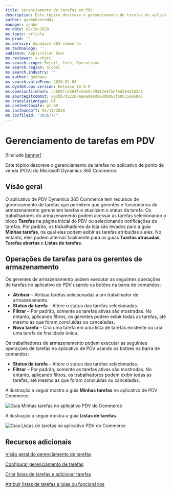 ```yaml
---
title: Gerenciamento de tarefas em PDV
description: Este tópico descreve o gerenciamento de tarefas no aplicativo de ponto de venda (PDV) do Microsoft Dynamics 365 Commerce.
author: gvrmohanreddy
manager: annbe
ms.date: 02/10/2020
ms.topic: article
ms.prod: ''
ms.service: dynamics-365-commerce
ms.technology: ''
audience: Application User
ms.reviewer: v-chgri
ms.search.scope: Retail, Core, Operations
ms.search.region: Global
ms.search.industry: ''
ms.author: gmohanv
ms.search.validFrom: 2020-02-03
ms.dyn365.ops.version: Release 10.0.9
ms.openlocfilehash: cc685fcd584fe2ab5cd9282e8fbefbd284d5b2a2
ms.sourcegitcommit: 80cbb7d22267aa6a0ae0568d0063fb95556958a5
ms.translationtype: HT
ms.contentlocale: pt-BR
ms.lasthandoff: 02/11/2020
ms.locfileid: "3036777"
---
```

# <a name="task-management-in-pos"></a>Gerenciamento de tarefas em PDV

[!include [banner](includes/banner.md)]

Este tópico descreve o gerenciamento de tarefas no aplicativo de ponto de venda (PDV) do Microsoft Dynamics 365 Commerce.

## <a name="overview"></a>Visão geral

O aplicativo de PDV Dynamics 365 Commerce tem recursos de gerenciamento de tarefas que permitem que gerentes e funcionários de armazenamento gerenciem tarefas e atualizem o status da tarefa. Os trabalhadores do armazenamento podem acessar as tarefas selecionando o bloco **Tarefas** na página inicial do PDV ou selecionando notificações de tarefas. Por padrão, os trabalhadores da loja são levados para a guia **Minhas tarefas**, na qual eles podem exibir as tarefas atribuídas a eles. No entanto, eles podem alternar facilmente para as guias **Tarefas atrasadas**, **Tarefas abertas** e **Listas de tarefas**.

## <a name="task-operations-for-store-managers"></a>Operações de tarefas para os gerentes de armazenamento

Os gerentes de armazenamento podem executar as seguintes operações de tarefas no aplicativo de PDV usando os botões na barra de comandos:

- **Atribuir** – Atribua tarefas selecionadas a um trabalhador de armazenamento.
- **Status da tarefa** – Altere o status das tarefas selecionadas.
- **Filtrar** – Por padrão, somente as tarefas ativas são mostradas. No entanto, aplicando filtros, os gerentes podem exibir todas as tarefas, até mesmo as que foram concluídas ou canceladas.
- **Nova tarefa** – Cria uma tarefa em uma lista de tarefas existente ou cria uma tarefa de finalidade única.

Os trabalhadores de armazenamento podem executar as seguintes operações de tarefas no aplicativo de PDV usando os botões na barra de comandos:

- **Status da tarefa** – Altere o status das tarefas selecionadas.
- **Filtrar** – Por padrão, somente as tarefas ativas são mostradas. No entanto, aplicando filtros, os trabalhadores podem exibir todas as tarefas, até mesmo as que foram concluídas ou canceladas.

A ilustração a seguir mostra a guia **Minhas tarefas** no aplicativo de PDV Commerce.

![Guia Minhas tarefas no aplicativo PDV do Commerce](media/POS-task-management.png)

A ilustração a seguir mostra a guia **Listas de tarefas**.

![Guia Listas de tarefas no aplicativo PDV do Commerce](media/POS-task-lists-management.png)

## <a name="additional-resources"></a>Recursos adicionais

[Visão geral do gerenciamento de tarefas](task-mgmt-overview.md)

[Configurar gerenciamento de tarefas](task-mgmt-configure.md)

[Criar listas de tarefas e adicionar tarefas](task-mgmt-create-lists.md)

[Atribuir listas de tarefas a lojas ou funcionários](task-mgmt-assign-lists.md)
